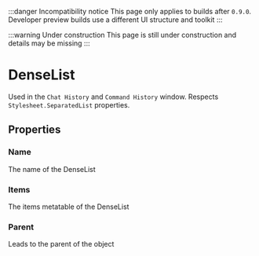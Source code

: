 :::danger Incompatibility notice
This page only applies to builds after `0.9.0`. Developer preview builds use a different UI structure and toolkit
:::

:::warning Under construction
This page is still under construction and details may be missing
:::

# DenseList
Used in the `Chat History` and `Command History` window. Respects `Stylesheet.SeparatedList` properties.

## Properties
### Name
The name of the DenseList
### Items
The items metatable of the DenseList
### Parent
Leads to the parent of the object